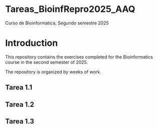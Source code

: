 # Tareas_BioinfRepro2025_AAQ

Curso de Bioinformatica, Segundo semestre 2025

# Introduction

This repository contains the exercises completed for the Bioinformatics course in the second semester of 2025.

The repository is organized by weeks of work.

## Tarea 1.1

## Tarea 1.2

## Tarea 1.3 




